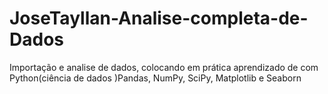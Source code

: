 # JoseTayllan-Analise-completa-de-Dados
Importação e analise de dados, colocando em  prática aprendizado de com Python(ciência de dados )Pandas, NumPy, SciPy, Matplotlib e Seaborn
